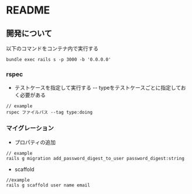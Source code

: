 # README


## 開発について


以下のコマンドをコンテナ内で実行する
```
bundle exec rails s -p 3000 -b '0.0.0.0'
```

### rspec

- テストケースを指定して実行する
-- typeをテストケースごとに指定しておく必要がある

```
// example
rspec ファイルパス --tag type:doing
```


### マイグレーション
- プロパティの追加

```
// example
rails g migration add_password_digest_to_user password_digest:string
```


- scaffold

```
//example
rails g scaffold user name email
```
